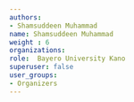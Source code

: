 ```yaml
---
authors: 
- Shamsuddeen Muhammad
name: Shamsuddeen Muhammad
weight : 6
organizations:
role:  Bayero University Kano
superuser: false
user_groups:
- Organizers
---
```


